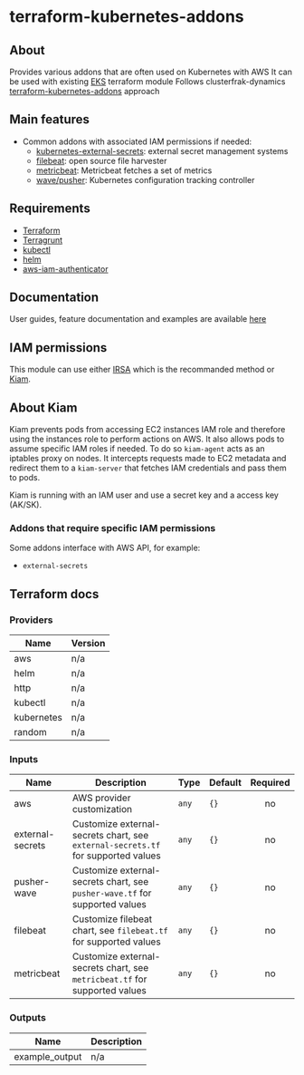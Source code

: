 # terraform-kubernetes-addons


## About

Provides various addons that are often used on Kubernetes with AWS
It can be used with existing [EKS](https://github.com/terraform-aws-modules/terraform-aws-eks.git) terraform module
Follows clusterfrak-dynamics [terraform-kubernetes-addons](https://github.com/clusterfrak-dynamics/terraform-kubernetes-addons.git) approach


## Main features

* Common addons with associated IAM permissions if needed:
  * [kubernetes-external-secrets](https://github.com/godaddy/kubernetes-external-secrets.git): external secret management systems
  * [filebeat](https://github.com/elastic/beats.git): open source file harvester
  * [metricbeat](https://github.com/elastic/beats.git): Metricbeat fetches a set of metrics
  * [wave/pusher](https://github.com/pusher/wave.git): Kubernetes configuration tracking controller

## Requirements

* [Terraform](https://www.terraform.io/intro/getting-started/install.html)
* [Terragrunt](https://github.com/gruntwork-io/terragrunt#install-terragrunt)
* [kubectl](https://kubernetes.io/docs/tasks/tools/install-kubectl/)
* [helm](https://helm.sh/)
* [aws-iam-authenticator](https://github.com/kubernetes-sigs/aws-iam-authenticator)

## Documentation

User guides, feature documentation and examples are available [here](https://clusterfrak-dynamics.github.io/teks/)

## IAM permissions

This module can use either [IRSA](https://aws.amazon.com/blogs/opensource/introducing-fine-grained-iam-roles-service-accounts/) which is the recommanded method or [Kiam](https://github.com/uswitch/kiam).

## About Kiam

Kiam prevents pods from accessing EC2 instances IAM role and therefore using the instances role to perform actions on AWS. It also allows pods to assume specific IAM roles if needed. To do so `kiam-agent` acts as an iptables proxy on nodes. It intercepts requests made to EC2 metadata and redirect them to a `kiam-server` that fetches IAM credentials and pass them to pods.

Kiam is running with an IAM user and use a secret key and a access key (AK/SK).

### Addons that require specific IAM permissions

Some addons interface with AWS API, for example:

* `external-secrets`

## Terraform docs

### Providers

| Name | Version |
|------|---------|
| aws | n/a |
| helm | n/a |
| http | n/a |
| kubectl | n/a |
| kubernetes | n/a |
| random | n/a |

### Inputs

| Name | Description | Type | Default | Required |
|------|-------------|------|---------|:-----:|
| aws | AWS provider customization | `any` | `{}` | no |
| external-secrets | Customize external-secrets chart, see `external-secrets.tf` for supported values | `any` | `{}` | no |
| pusher-wave | Customize external-secrets chart, see `pusher-wave.tf` for supported values | `any` | `{}` | no |
| filebeat | Customize filebeat chart, see `filebeat.tf` for supported values | `any` | `{}` | no |
| metricbeat | Customize external-secrets chart, see `metricbeat.tf` for supported values | `any` | `{}` | no |

### Outputs

| Name | Description |
|------|-------------|
| example_output | n/a |

